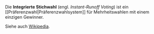 Die **Integrierte Stichwahl** (engl. *Instant-Runoff Voting*) ist ein [[Präferenzwahl|Präferenzwahlsystem]] für Mehrheitswahlen mit einem einzigen Gewinner.

Siehe auch [Wikipedia](https://de.wikipedia.org/wiki/Integrierte_Stichwahl).